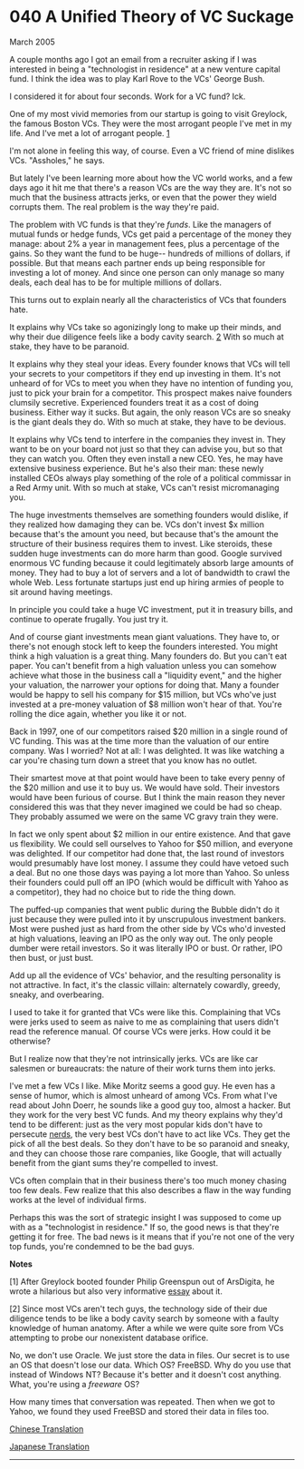 # 040 A Unified Theory of VC Suckage


  
 
  
 March 2005   
  
 A couple months ago I got an email from a recruiter asking if I was interested in being a "technologist in residence" at a new venture capital fund. I think the idea was to play Karl Rove to the VCs' George Bush.   
  
 I considered it for about four seconds. Work for a VC fund? Ick.   
  
 One of my most vivid memories from our startup is going to visit Greylock, the famous Boston VCs. They were the most arrogant people I've met in my life. And I've met a lot of arrogant people. [1](#a_unified_theory_of_vc_suckage_note1)   
  
 I'm not alone in feeling this way, of course. Even a VC friend of mine dislikes VCs. "Assholes," he says.   
  
 But lately I've been learning more about how the VC world works,  and a few days ago it hit me that there's a reason VCs are the way they are. It's not so much that the business attracts jerks, or even that the power they wield corrupts them. The real problem is the way they're paid.   
  
 The problem with VC funds is that they're _funds_. Like the managers of mutual funds or hedge funds, VCs get paid a percentage of the money they manage: about 2% a year in management fees, plus a percentage of the gains. So they want the fund to be huge-- hundreds of millions of dollars, if possible. But that means each partner ends up being responsible for investing a lot of money. And since one person can only manage so many deals, each deal has to be for multiple millions of dollars.   
  
 This turns out to explain nearly all the characteristics of VCs that founders hate.   
  
 It explains why VCs take so agonizingly long to make up their minds, and why their due diligence feels like a body cavity search. [2](#a_unified_theory_of_vc_suckage_note2) With so much at stake, they have to be paranoid.   
  
 It explains why they steal your ideas. Every founder knows that VCs will tell your secrets to your competitors if they end up investing in them. It's not unheard of for VCs to meet you when they have no intention of funding you, just to pick your brain for a competitor. This prospect makes naive founders clumsily secretive. Experienced founders treat it as a cost of doing business. Either way it sucks. But again, the only reason VCs are so sneaky is the giant deals they do. With so much at stake, they have to be devious.   
  
 It explains why VCs tend to interfere in the companies they invest in. They want to be on your board not just so that they can advise you, but so that they can watch you. Often they even install a new CEO. Yes, he may have extensive business experience. But he's also their man: these newly installed CEOs always play something of the role of a political commissar in a Red Army unit. With so much at stake, VCs can't resist micromanaging you.   
  
 The huge investments themselves are something founders would dislike, if they realized how damaging they can be. VCs don't invest $x million because that's the amount you need, but because that's the amount the structure of their business requires them to invest. Like steroids, these sudden huge investments can do more harm than good. Google survived enormous VC funding because it could legitimately absorb large amounts of money. They had to buy a lot of servers and a lot of bandwidth to crawl the whole Web. Less fortunate startups just end up hiring armies of people to sit around having meetings.   
  
 In principle you could take a huge VC investment, put it in treasury bills, and continue to operate frugally. You just try it.   
  
 And of course giant investments mean giant valuations. They have to, or there's not enough stock left to keep the founders interested. You might think a high valuation is a great thing. Many founders do. But you can't eat paper. You can't benefit from a high valuation unless you can somehow achieve what those in the business  call a "liquidity event," and the higher your valuation, the narrower your options for doing that. Many a founder would be happy to sell his company for $15 million, but VCs who've just invested at a pre-money valuation of $8 million won't hear of that. You're rolling the dice again, whether you like it or not.   
  
 Back in 1997, one of our competitors raised $20 million in a single round of VC funding. This was at the time more than the valuation of our entire company. Was I worried? Not at all: I was delighted. It was like watching a car you're chasing turn down a street that you know has no outlet.   
  
 Their smartest move at that point would have been to take every penny of the $20 million and use it to buy us. We would have sold. Their investors would have been furious of course. But I think the main reason they never considered this was that they never imagined we could be had so cheap. They probably assumed we were on the same VC gravy train they were.   
  
 In fact we only spent about $2 million in our entire existence. And that gave us flexibility. We could sell ourselves to Yahoo for $50 million, and everyone was delighted. If our competitor had done that, the last round of investors would presumably have lost money. I assume they could have vetoed such a deal. But no one those days was paying a lot more than Yahoo. So unless their founders could pull off an IPO (which would be difficult with Yahoo as a competitor), they had no choice but to ride the thing down.   
  
 The puffed-up companies that went public during the Bubble didn't do it just because they were pulled into it by unscrupulous investment bankers. Most were pushed just as hard from the other side by VCs who'd invested at high valuations, leaving an IPO as the only way out. The only people dumber were retail investors. So it was literally IPO or bust. Or rather, IPO then bust, or just bust.   
  
 Add up all the evidence of VCs' behavior, and the resulting personality is not attractive. In fact, it's the classic villain: alternately cowardly, greedy, sneaky, and overbearing.   
  
 I used to take it for granted that VCs were like this. Complaining that VCs were jerks used to seem as naive to me as complaining that users didn't read the reference manual. Of course VCs were jerks. How could it be otherwise?   
  
 But I realize now that they're not intrinsically jerks. VCs are like car salesmen or bureaucrats: the nature of their work turns them into jerks.   
  
 I've met a few VCs I like. Mike Moritz seems a good guy. He even has a sense of humor, which is almost unheard of among VCs. From what I've read about John Doerr, he sounds like a good guy too, almost a hacker. But they work for the very best VC funds. And my theory explains why they'd tend to be different: just as the very most popular kids don't have to persecute [nerds](nerds.html), the very best VCs don't have to act like VCs. They get the pick of all the best deals. So they don't have to be so paranoid and sneaky, and they can choose those rare companies, like Google, that will actually benefit from the giant sums they're compelled to invest.   
  
 VCs often complain that in their business there's too much money chasing too few deals. Few realize that this also describes a flaw in the way funding works at the level of individual firms.   
  
 Perhaps this was the sort of strategic insight I was supposed to come up with as a "technologist in residence." If so, the good news is that they're getting it for free. The bad news is it means that if you're not one of the very top funds, you're condemned to be the bad guys.   
  
 
  
 
  
 **Notes**   
  
 <a name=a_unified_theory_of_vc_suckage_note1>[1]</a> After Greylock booted founder Philip Greenspun out of ArsDigita, he wrote a hilarious but also very informative [essay](http://www.waxy.org/random/arsdigita/) about it.   
  
 <a name=a_unified_theory_of_vc_suckage_note2>[2]</a> Since most VCs aren't tech guys, the technology side of their due diligence tends to be like a body cavity search by someone with a faulty knowledge of human anatomy. After a while we were quite sore from VCs attempting to probe our nonexistent database orifice.   
  
 No, we don't use Oracle. We just store the data in files. Our secret is to use an OS that doesn't lose our data. Which OS? FreeBSD. Why do you use that instead of Windows NT? Because it's better and it doesn't cost anything. What, you're using a _freeware_ OS?   
  
 How many times that conversation was repeated. Then when we got to Yahoo, we found they used FreeBSD and stored their data in files too.   
  
 
  
 
  
 
  
 [Chinese Translation](http://flyingapplet.spaces.live.com/blog/cns!F682AFBD82F7E261!374.entry)   
  
 [Japanese Translation](http://d.hatena.ne.jp/lionfan/20070214)   
  
 
  
 
  
 
  
 
  
 

 
* * *
 

 

